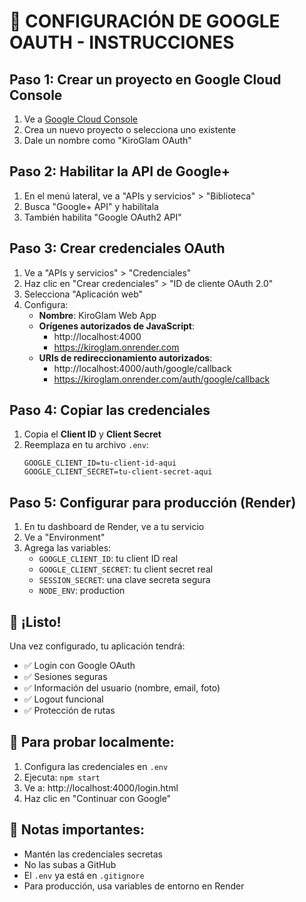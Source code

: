 # 🔐 CONFIGURACIÓN DE GOOGLE OAUTH - INSTRUCCIONES

## Paso 1: Crear un proyecto en Google Cloud Console

1. Ve a [Google Cloud Console](https://console.cloud.google.com/)
2. Crea un nuevo proyecto o selecciona uno existente
3. Dale un nombre como "KiroGlam OAuth"

## Paso 2: Habilitar la API de Google+

1. En el menú lateral, ve a "APIs y servicios" > "Biblioteca"
2. Busca "Google+ API" y habilítala
3. También habilita "Google OAuth2 API"

## Paso 3: Crear credenciales OAuth

1. Ve a "APIs y servicios" > "Credenciales"
2. Haz clic en "Crear credenciales" > "ID de cliente OAuth 2.0"
3. Selecciona "Aplicación web"
4. Configura:
   - **Nombre**: KiroGlam Web App
   - **Orígenes autorizados de JavaScript**:
     - http://localhost:4000
     - https://kiroglam.onrender.com
   - **URIs de redireccionamiento autorizados**:
     - http://localhost:4000/auth/google/callback
     - https://kiroglam.onrender.com/auth/google/callback

## Paso 4: Copiar las credenciales

1. Copia el **Client ID** y **Client Secret**
2. Reemplaza en tu archivo `.env`:
   ```
   GOOGLE_CLIENT_ID=tu-client-id-aqui
   GOOGLE_CLIENT_SECRET=tu-client-secret-aqui
   ```

## Paso 5: Configurar para producción (Render)

1. En tu dashboard de Render, ve a tu servicio
2. Ve a "Environment"
3. Agrega las variables:
   - `GOOGLE_CLIENT_ID`: tu client ID real
   - `GOOGLE_CLIENT_SECRET`: tu client secret real
   - `SESSION_SECRET`: una clave secreta segura
   - `NODE_ENV`: production

## 🚀 ¡Listo!

Una vez configurado, tu aplicación tendrá:
- ✅ Login con Google OAuth
- ✅ Sesiones seguras
- ✅ Información del usuario (nombre, email, foto)
- ✅ Logout funcional
- ✅ Protección de rutas

## 🔧 Para probar localmente:

1. Configura las credenciales en `.env`
2. Ejecuta: `npm start`
3. Ve a: http://localhost:4000/login.html
4. Haz clic en "Continuar con Google"

## 📝 Notas importantes:

- Mantén las credenciales secretas
- No las subas a GitHub
- El `.env` ya está en `.gitignore`
- Para producción, usa variables de entorno en Render
